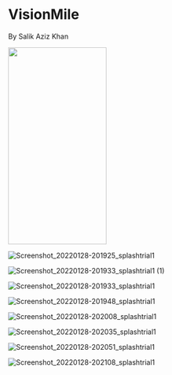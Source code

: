 # VisionMile

By Salik Aziz Khan

<img src="https://camo.githubusercontent.com/..." data-canonical-src= "https://user-images.githubusercontent.com/76683360/151568563-29a037c3-41c7-44ce-9e7f-2dc6501d5cd3.png" width="200" height="400" />

![Screenshot_20220128-201925_splashtrial1](https://user-images.githubusercontent.com/76683360/151568563-29a037c3-41c7-44ce-9e7f-2dc6501d5cd3.png)

![Screenshot_20220128-201933_splashtrial1 (1)](https://user-images.githubusercontent.com/76683360/151568578-28ba704c-6cf8-4a65-a650-a32ec4c46def.png)

![Screenshot_20220128-201933_splashtrial1](https://user-images.githubusercontent.com/76683360/151568583-bfcd7769-d7e3-43f5-9647-79a4224141c2.png)

![Screenshot_20220128-201948_splashtrial1](https://user-images.githubusercontent.com/76683360/151568586-ac8715fd-cefc-4287-8676-248238b0e10d.png)

![Screenshot_20220128-202008_splashtrial1](https://user-images.githubusercontent.com/76683360/151568591-0f015e36-831d-4fda-b932-ddd66b72f409.png)

![Screenshot_20220128-202035_splashtrial1](https://user-images.githubusercontent.com/76683360/151568595-9eae4a41-ff69-42f8-8456-ede74df7569c.png)

![Screenshot_20220128-202051_splashtrial1](https://user-images.githubusercontent.com/76683360/151568601-50d0d3b9-b389-4531-beb4-235bf5d74051.png)

![Screenshot_20220128-202108_splashtrial1](https://user-images.githubusercontent.com/76683360/151568604-28af5e76-619a-48d5-ac14-673ce5a236a2.png)
